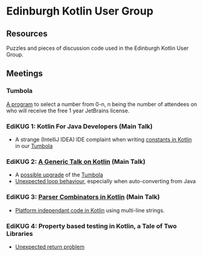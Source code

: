 # Edinburgh Kotlin User Group
## Resources

Puzzles and pieces of discussion code used in the Edinburgh Kotlin User Group.

## Meetings

### Tumbola

 [A program](https://github.com/edinburgh-kotlin-user-group/resources/blob/master/src/main/kotlin/com/kug/Tumbola.kt) to select a number from 0-n, n being the number of attendees on who will receive the free 1 year JetBrains license.

### EdiKUG 1: Kotlin For Java Developers (Main Talk)

  - A strange (IntelliJ IDEA) IDE complaint when writing [constants in Kotlin](https://github.com/edinburgh-kotlin-user-group/resources/blob/master/src/main/kotlin/com/kug/Questions.kt#L10) in our [Tumbola](https://github.com/edinburgh-kotlin-user-group/resources/blob/master/src/main/kotlin/com/kug/Tumbola.kt)

### EdiKUG 2: [A Generic Talk on Kotlin](https://github.com/edinburgh-kotlin-user-group/MrBergin/releases/tag/edi_kug_2) (Main Talk)

 - A [possible upgrade](https://github.com/edinburgh-kotlin-user-group/resources/blob/master/src/main/kotlin/com/kug/Tumbola2.kt) of the [Tumbola](https://github.com/edinburgh-kotlin-user-group/resources/blob/master/src/main/kotlin/com/kug/Tumbola.kt) 
 - [Unexpected loop behaviour](https://github.com/edinburgh-kotlin-user-group/resources/blob/master/src/main/kotlin/com/kug/Questions.kt#L39), especially when auto-converting from Java

### EdiKUG 3: [Parser Combinators in Kotlin](https://github.com/edinburgh-kotlin-user-group/Parser-Combinators-In-Kotlin) (Main Talk)
 - [Platform independant code in Kotlin](https://github.com/edinburgh-kotlin-user-group/resources/blob/master/src/main/kotlin/com/kug/Questions.kt#L58) using multi-line strings.

### EdiKUG 4: Property based testing in Kotlin, a Tale of Two Libraries
 - [Unexpected return problem](https://github.com/edinburgh-kotlin-user-group/resources/blob/master/src/main/kotlin/com/kug/Questions.kt#L78)
